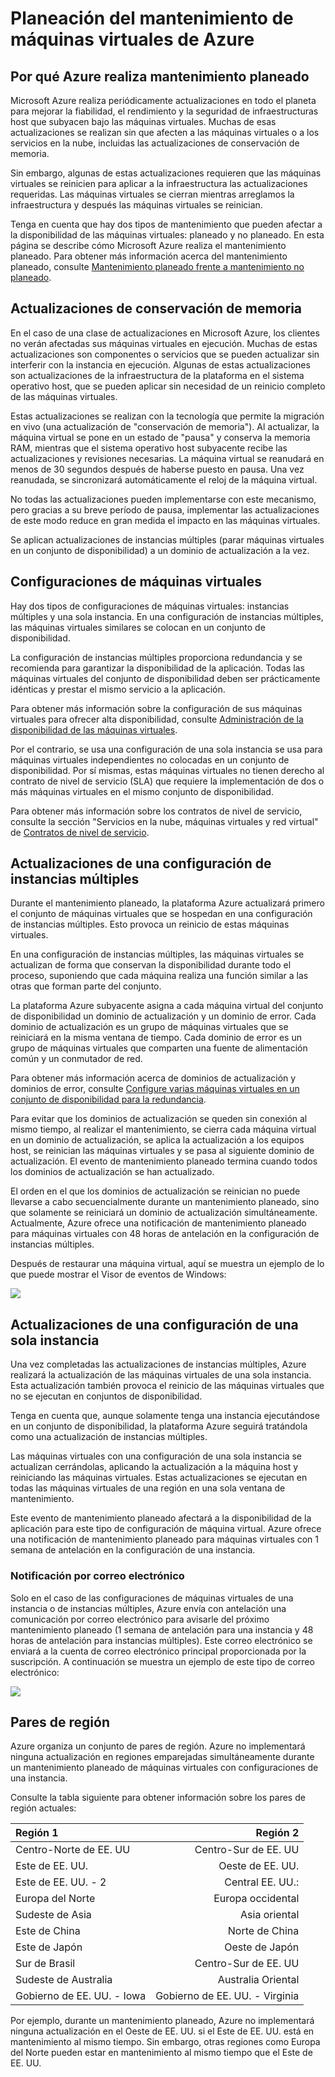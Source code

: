 <properties
	pageTitle="Planeación del mantenimiento de máquinas virtuales de Azure"
	description="Entienda qué es el mantenimiento planeado de Azure y cómo afecta a sus máquinas virtuales que se ejecutan en Azure."
	services="virtual-machines"
	documentationCenter=""
	authors="kenazk" 
	manager="timlt"
	editor=""/>

<tags
	ms.service="virtual-machines"
	ms.workload="infrastructure-services"
	ms.tgt_pltfrm="vm-multiple"
	ms.devlang="na"
	ms.topic="article"
	ms.date="06/29/2015"
	ms.author="kenazk"/>


# Planeación del mantenimiento de máquinas virtuales de Azure

## Por qué Azure realiza mantenimiento planeado
<p> Microsoft Azure realiza periódicamente actualizaciones en todo el planeta para mejorar la fiabilidad, el rendimiento y la seguridad de infraestructuras host que subyacen bajo las máquinas virtuales. Muchas de esas actualizaciones se realizan sin que afecten a las máquinas virtuales o a los servicios en la nube, incluidas las actualizaciones de conservación de memoria.

Sin embargo, algunas de estas actualizaciones requieren que las máquinas virtuales se reinicien para aplicar a la infraestructura las actualizaciones requeridas. Las máquinas virtuales se cierran mientras arreglamos la infraestructura y después las máquinas virtuales se reinician.

Tenga en cuenta que hay dos tipos de mantenimiento que pueden afectar a la disponibilidad de las máquinas virtuales: planeado y no planeado. En esta página se describe cómo Microsoft Azure realiza el mantenimiento planeado. Para obtener más información acerca del mantenimiento planeado, consulte [Mantenimiento planeado frente a mantenimiento no planeado].

## Actualizaciones de conservación de memoria
En el caso de una clase de actualizaciones en Microsoft Azure, los clientes no verán afectadas sus máquinas virtuales en ejecución. Muchas de estas actualizaciones son componentes o servicios que se pueden actualizar sin interferir con la instancia en ejecución. Algunas de estas actualizaciones son actualizaciones de la infraestructura de la plataforma en el sistema operativo host, que se pueden aplicar sin necesidad de un reinicio completo de las máquinas virtuales.

Estas actualizaciones se realizan con la tecnología que permite la migración en vivo (una actualización de "conservación de memoria"). Al actualizar, la máquina virtual se pone en un estado de "pausa" y conserva la memoria RAM, mientras que el sistema operativo host subyacente recibe las actualizaciones y revisiones necesarias. La máquina virtual se reanudará en menos de 30 segundos después de haberse puesto en pausa. Una vez reanudada, se sincronizará automáticamente el reloj de la máquina virtual.

No todas las actualizaciones pueden implementarse con este mecanismo, pero gracias a su breve período de pausa, implementar las actualizaciones de este modo reduce en gran medida el impacto en las máquinas virtuales.

Se aplican actualizaciones de instancias múltiples (parar máquinas virtuales en un conjunto de disponibilidad) a un dominio de actualización a la vez.

## Configuraciones de máquinas virtuales
Hay dos tipos de configuraciones de máquinas virtuales: instancias múltiples y una sola instancia. En una configuración de instancias múltiples, las máquinas virtuales similares se colocan en un conjunto de disponibilidad.

La configuración de instancias múltiples proporciona redundancia y se recomienda para garantizar la disponibilidad de la aplicación. Todas las máquinas virtuales del conjunto de disponibilidad deben ser prácticamente idénticas y prestar el mismo servicio a la aplicación.

Para obtener más información sobre la configuración de sus máquinas virtuales para ofrecer alta disponibilidad, consulte <a href="http://azure.microsoft.com/documentation/articles/virtual-machines-manage-availability/">Administración de la disponibilidad de las máquinas virtuales</a>.

Por el contrario, se usa una configuración de una sola instancia se usa para máquinas virtuales independientes no colocadas en un conjunto de disponibilidad. Por sí mismas, estas máquinas virtuales no tienen derecho al contrato de nivel de servicio (SLA) que requiere la implementación de dos o más máquinas virtuales en el mismo conjunto de disponibilidad.

Para obtener más información sobre los contratos de nivel de servicio, consulte la sección "Servicios en la nube, máquinas virtuales y red virtual" de [Contratos de nivel de servicio](http://azure.microsoft.com/support/legal/sla/).


## Actualizaciones de una configuración de instancias múltiples
Durante el mantenimiento planeado, la plataforma Azure actualizará primero el conjunto de máquinas virtuales que se hospedan en una configuración de instancias múltiples. Esto provoca un reinicio de estas máquinas virtuales.

En una configuración de instancias múltiples, las máquinas virtuales se actualizan de forma que conservan la disponibilidad durante todo el proceso, suponiendo que cada máquina realiza una función similar a las otras que forman parte del conjunto.

La plataforma Azure subyacente asigna a cada máquina virtual del conjunto de disponibilidad un dominio de actualización y un dominio de error. Cada dominio de actualización es un grupo de máquinas virtuales que se reiniciará en la misma ventana de tiempo. Cada dominio de error es un grupo de máquinas virtuales que comparten una fuente de alimentación común y un conmutador de red.

Para obtener más información acerca de dominios de actualización y dominios de error, consulte <a href="http://azure.microsoft.com/documentation/articles/virtual-machines-manage-availability/#configure-multiple-virtual-machines-in-an-availability-set-for-redundancy">Configure varias máquinas virtuales en un conjunto de disponibilidad para la redundancia</a>.

Para evitar que los dominios de actualización se queden sin conexión al mismo tiempo, al realizar el mantenimiento, se cierra cada máquina virtual en un dominio de actualización, se aplica la actualización a los equipos host, se reinician las máquinas virtuales y se pasa al siguiente dominio de actualización. El evento de mantenimiento planeado termina cuando todos los dominios de actualización se han actualizado.

El orden en el que los dominios de actualización se reinician no puede llevarse a cabo secuencialmente durante un mantenimiento planeado, sino que solamente se reiniciará un dominio de actualización simultáneamente. Actualmente, Azure ofrece una notificación de mantenimiento planeado para máquinas virtuales con 48 horas de antelación en la configuración de instancias múltiples.

Después de restaurar una máquina virtual, aquí se muestra un ejemplo de lo que puede mostrar el Visor de eventos de Windows:

<!--Image reference-->
![][image2]

## Actualizaciones de una configuración de una sola instancia
Una vez completadas las actualizaciones de instancias múltiples, Azure realizará la actualización de las máquinas virtuales de una sola instancia. Esta actualización también provoca el reinicio de las máquinas virtuales que no se ejecutan en conjuntos de disponibilidad.

Tenga en cuenta que, aunque solamente tenga una instancia ejecutándose en un conjunto de disponibilidad, la plataforma Azure seguirá tratándola como una actualización de instancias múltiples.

Las máquinas virtuales con una configuración de una sola instancia se actualizan cerrándolas, aplicando la actualización a la máquina host y reiniciando las máquinas virtuales. Estas actualizaciones se ejecutan en todas las máquinas virtuales de una región en una sola ventana de mantenimiento.

Este evento de mantenimiento planeado afectará a la disponibilidad de la aplicación para este tipo de configuración de máquina virtual. Azure ofrece una notificación de mantenimiento planeado para máquinas virtuales con 1 semana de antelación en la configuración de una instancia.

### Notificación por correo electrónico
Solo en el caso de las configuraciones de máquinas virtuales de una instancia o de instancias múltiples, Azure envía con antelación una comunicación por correo electrónico para avisarle del próximo mantenimiento planeado (1 semana de antelación para una instancia y 48 horas de antelación para instancias múltiples). Este correo electrónico se enviará a la cuenta de correo electrónico principal proporcionada por la suscripción. A continuación se muestra un ejemplo de este tipo de correo electrónico:

<!--Image reference-->
![][image1]

## Pares de región
Azure organiza un conjunto de pares de región. Azure no implementará ninguna actualización en regiones emparejadas simultáneamente durante un mantenimiento planeado de máquinas virtuales con configuraciones de una instancia.

Consulte la tabla siguiente para obtener información sobre los pares de región actuales:

Región 1 | Región 2
:----- | ------:
Centro-Norte de EE. UU | Centro-Sur de EE. UU
Este de EE. UU. | Oeste de EE. UU.
Este de EE. UU. - 2 | Central EE. UU.:
Europa del Norte | Europa occidental
Sudeste de Asia | Asia oriental
Este de China | Norte de China
Este de Japón | Oeste de Japón
Sur de Brasil | Centro-Sur de EE. UU
Sudeste de Australia | Australia Oriental
Gobierno de EE. UU. - Iowa | Gobierno de EE. UU. - Virginia

Por ejemplo, durante un mantenimiento planeado, Azure no implementará ninguna actualización en el Oeste de EE. UU. si el Este de EE. UU. está en mantenimiento al mismo tiempo. Sin embargo, otras regiones como Europa del Norte pueden estar en mantenimiento al mismo tiempo que el Este de EE. UU.

<!--Anchors-->
[image1]: ./media/virtual-machines-planned-maintenance/vmplanned1.png
[image2]: ./media/virtual-machines-planned-maintenance/EventViewerPostReboot.png
[image3]: ./media/virtual-machines-planned-maintenance/RegionPairs.PNG


<!--Link references-->
[Virtual Machines Manage Availability]: virtual-machines-windows-tutorial.md
[Mantenimiento planeado frente a mantenimiento no planeado]: virtual-machines-manage-availability.md#Understand-planned-versus-unplanned-maintenance/

<!---HONumber=July15_HO4-->